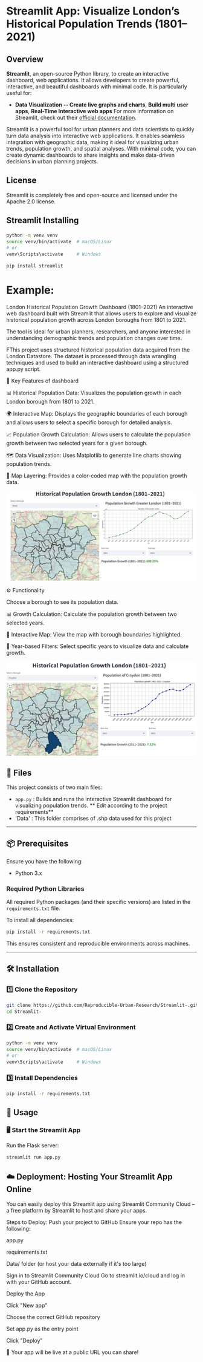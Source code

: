 # Streamlit App: Visualize London’s Historical Population Trends (1801–2021)
## Overview
**Streamlit**, an open-source Python library, to create an interactive dashboard, web applications. It allows developers to create powerful, interactive, and beautiful dashboards with minimal code. 
It is particularly useful for:
- **Data Visualization -- Create live graphs and charts**, **Build multi user apps**,  **Real-Time Interactive web apps**
For more information on Streamlit, check out their [official documentation](https://docs.streamlit.io/).

Streamlit is a powerful tool for urban planners and data scientists to quickly turn data analysis into interactive web applications. It enables seamless integration with geographic data, making it ideal for visualizing urban trends, population growth, and spatial analyses. With minimal code, you can create dynamic dashboards to share insights and make data-driven decisions in urban planning projects.

## License
Streamlit is completely free and open-source and licensed under the Apache 2.0 license.

## Streamlit Installing


```bash
python -m venv venv
source venv/bin/activate  # macOS/Linux
# or
venv\Scripts\activate     # Windows
```

```bash
pip install streamlit
```

# Example: 


London Historical Population Growth Dashboard (1801–2021)
An interactive web dashboard built with Streamlit that allows users to explore and visualize historical population growth across London boroughs from 1801 to 2021.

The tool is ideal for urban planners, researchers, and anyone interested in understanding demographic trends and population changes over time.

FThis project uses structured historical population data acquired from the London Datastore. The dataset is processed through data wrangling techniques and used to build an interactive dashboard using a structured app.py script.


📍 Key Features of dashboard

📊 Historical Population Data: Visualizes the population growth in each London borough from 1801 to 2021.

🌍 Interactive Map: Displays the geographic boundaries of each borough and allows users to select a specific borough for detailed analysis.

📈 Population Growth Calculation: Allows users to calculate the population growth between two selected years for a given borough.

🗺️ Data Visualization: Uses Matplotlib to generate line charts showing population trends.

🎨 Map Layering: Provides a color-coded map with the population growth data.

![Preview](Image_1.png)

⚙️ Functionality

Choose a borough to see its population data.

📊 Growth Calculation: Calculate the population growth between two selected years.

📍 Interactive Map: View the map with borough boundaries highlighted.

📅 Year-based Filters: Select specific years to visualize data and calculate growth.

![Preview](Image_2.png)

## 📁 Files
This project consists of two main files:

- `app.py` : Builds and runs the interactive Streamlit dashboard for visualizing population trends. ** Edit according to the project requirements**
- 'Data' : This folder comprises of .shp data used for this project
---

## 📦 Prerequisites

Ensure you have the following:

- Python 3.x


### Required Python Libraries

All required Python packages (and their specific versions) are listed in the `requirements.txt` file.

To install all dependencies:

```bash
pip install -r requirements.txt
```

This ensures consistent and reproducible environments across machines.

---

## 🛠 Installation

### 1️⃣ Clone the Repository

```bash
git clone https://github.com/Reproducible-Urban-Research/Streamlit-.git
cd Streamlit-

```

### 2️⃣ Create and Activate Virtual Environment

```bash
python -m venv venv
source venv/bin/activate  # macOS/Linux
# or
venv\Scripts\activate     # Windows
```

### 3️⃣ Install Dependencies

```bash
pip install -r requirements.txt
```


## 🚀 Usage

### 🖥️ Start the Streamlit App

Run the Flask server:

```bash
streamlit run app.py
```

## ☁️ Deployment: Hosting Your Streamlit App Online
You can easily deploy this Streamlit app using Streamlit Community Cloud – a free platform by Streamlit to host and share your apps.

Steps to Deploy:
Push your project to GitHub
Ensure your repo has the following:

app.py

requirements.txt

Data/ folder (or host your data externally if it's too large)


Sign in to Streamlit Community Cloud
Go to streamlit.io/cloud and log in with your GitHub account.

Deploy the App

Click "New app"

Choose the correct GitHub repository

Set app.py as the entry point

Click "Deploy"

🚀 Your app will be live at a public URL you can share!



